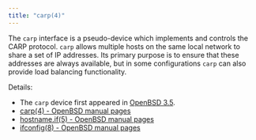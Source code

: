 ```yaml
---
title: "carp(4)"
---
```


The `carp` interface is a pseudo-device which implements and controls 
the CARP protocol. `carp` allows multiple hosts on the same local
network to share a set of IP addresses. Its primary purpose is to
ensure that these addresses are always available, but in some
configurations `carp` can also provide load balancing functionality.

Details:

* The `carp` device first appeared in [OpenBSD 3.5](https://openbsd.org/35.html). 
* [carp(4) - OpenBSD manual pages](http://man.openbsd.org/carp.4)
* [hostname.if(5) - OpenBSD manual pages](http://man.openbsd.org/hostname.if.5)
* [ifconfig(8) - OpenBSD manual pages](http://man.openbsd.org/ifconfig.8)
